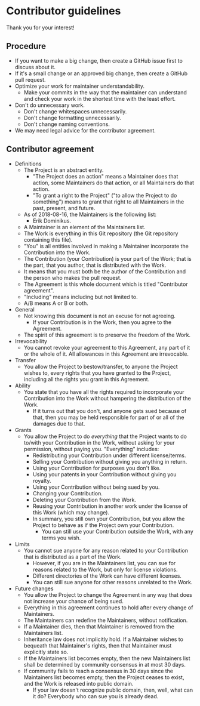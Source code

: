 # Contributor guidelines

Thank you for your interest!

## Procedure

- If you want to make a big change, then create a GitHub issue first to discuss about it.
- If it's a small change or an approved big change, then create a GitHub pull request.
- Optimize your work for maintainer understandability.
    - Make your commits in the way that the maintainer can understand and check your work in the shortest time with the least effort.
- Don't do unnecessary work.
    - Don't change whitespaces unnecessarily.
    - Don't change formatting unnecessarily.
    - Don't change naming conventions.
- We may need legal advice for the contributor agreement.

## Contributor agreement

- Definitions
    - The Project is an abstract entity.
        - "The Project does an action" means a Maintainer does that action, some Maintainers do that action, or all Maintainers do that action.
        - "To grant a right to the Project" ("to allow the Project to do something") means to grant that right to all Maintainers in the past, present, and future.
    - As of 2018-08-16, the Maintainers is the following list:
        - Erik Dominikus.
    - A Maintainer is an element of the Maintainers list.
    - The Work is everything in this Git repository (the Git repository containing this file).
    - "You" is all entities involved in making a Maintainer incorporate the Contribution into the Work.
    - The Contribution (your Contribution) is your part of the Work; that is the part, that you author, that is distributed with the Work.
    - It means that you must both be the author of the Contribution and the person who makes the pull request.
    - The Agreement is this whole document which is titled "Contributor agreement".
    - "Including" means including but not limited to.
    - A/B means A or B or both.
- General
    - Not knowing this document is not an excuse for not agreeing.
        - If your Contribution is in the Work, then you agree to the Agreement.
    - The spirit of this agreement is to preserve the freedom of the Work.
- Irrevocability
    - You cannot revoke your agreement to this Agreement, any part of it or the whole of it.
    All allowances in this Agreement are irrevocable.
- Transfer
    - You allow the Project to bestow/transfer, to anyone the Project wishes to, every rights that you have granted to the Project, including all the rights you grant in this Agreement.
- Ability
    - You state that you have all the rights required to incorporate your Contribution into the Work without hampering the distribution of the Work.
        - If it turns out that you don't, and anyone gets sued because of that, then you may be held responsible for part of or all of the damages due to that.
- Grants
    - You allow the Project to do *everything* that the Project wants to do to/with your Contribution in the Work, without asking for your permission, without paying you.
    "Everything" includes:
        - Redistributing your Contribution under different license/terms.
        - Selling your Contribution without giving you anything in return.
        - Using your Contribution for purposes you don't like.
        - Using your patents in your Contribution without giving you royalty.
        - Using your Contribution without being sued by you.
        - Changing your Contribution.
        - Deleting your Contribution from the Work.
        - Reusing your Contribution in another work under the license of this Work (which may change).
        - In summary, you still own your Contribution, but you allow the Project to behave as if the Project own your Contribution.
            - You can still use your Contribution outside the Work, with any terms you wish.
- Limits
    - You cannot sue anyone for any reason related to your Contribution that is distributed as a part of the Work.
        - However, if you are in the Maintainers list, you can sue for reasons related to the Work, but only for license violations.
        - Different directories of the Work can have different licenses.
        - You can still sue anyone for other reasons unrelated to the Work.
- Future changes
    - You allow the Project to change the Agreement in any way that does not increase your chance of being sued.
    - Everything in this agreement continues to hold after every change of Maintainers.
    - The Maintainers can redefine the Maintainers, without notification.
    - If a Maintainer dies, then that Maintainer is removed from the Maintainers list.
    - Inheritance law does not implicitly hold.
    If a Maintainer wishes to bequeath that Maintainer's rights, then that Maintainer must explicitly state so.
    - If the Maintainers list becomes empty, then the new Maintainers list shall be determined by community consensus in at most 30 days.
    - If community fails to reach a consensus in 30 days since the Maintainers list becomes empty, then the Project ceases to exist, and the Work is released into public domain.
        - If your law doesn't recognize public domain, then, well, what can it do?
        Everybody who can sue you is already dead.
